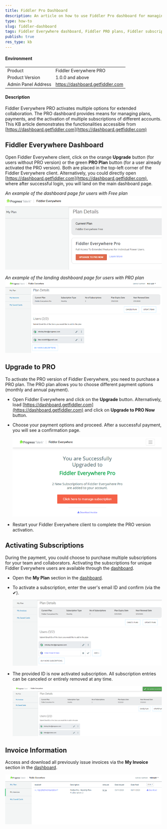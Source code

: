 ```yaml
---
title: Fiddler Pro Dashboard
description: An article on how to use Fiddler Pro dashboard for managing plans and subscriptions
type: how-to
slug: fiddler-dashboard
tags: Fiddler Everywhere dashboard, Fiddler PRO plans, Fiddler subscriptions, Fiddler Everywhere teams
publish: true
res_type: kb
---
```



#### Environment

|   |   |
|---|---|
| Product  | Fiddler Everywhere PRO |
| Product Version | 1.0.0 and above  |
| Admin Panel Address | https://dashboard.getfiddler.com  |

#### Description

Fiddler Everywhere PRO activates multiple options for extended collaboration. The PRO dashboard provides means for managing plans, payments, and the activation of multiple subscriptions of different accounts. This KB article demonstrates the functionalities accessible from [https://dashboard.getfiddler.com](https://dashboard.getfiddler.com)

## Fiddler Everywhere Dashboard

Open Fiddler Everywhere client, click on the orange **Upgrade** button (for users without PRO version) or the green **PRO Plan** button (for a user already activated the PRO version). Both are placed in the top-left corner of the Fiddler Everywhere client. Alternatively, you could directly open [https://dashboard.getfiddler.com](https://dashboard.getfiddler.com), where after successful login, you will land on the main dashboard page.

_An example of the dashboard page for users with Free plan_
![Main dashboard page of Fiddler Everywhere](../images/kb/dashboard/dashboard-000.png)

_An example of the landing dashboard page for users with PRO plan_
![Main dashboard page of Fiddler Everywhere](../images/kb/dashboard/dashboard-001.png)

## Upgrade to PRO

To activate the PRO version of Fiddler Everywhere, you need to purchase a PRO plan. The PRO plan allows you to choose different payment options (monthly and annual payment).

- Open Fiddler Everywhere and click on the **Upgrade** button. Alternatively, load [https://dashboard.getfiddler.com](https://dashboard.getfiddler.com) and click on **Upgrade to PRO Now** button.

- Choose your payment options and proceed. After a successful payment, you will see a confirmation page.

    ![Plan activation confirmation page](../images/kb/dashboard/fiddler-payment-process-001.png)

- Restart your Fiddler Everywhere client to complete the PRO version activation.

## Activating Subscriptions

During the payment, you could choose to purchase multiple subscriptions for your team and collaborators. Activating the subscriptions for unique Fiddler Everywhere users are available through the [dashboard](https://dashboard.getfiddler.com/myaccount).

- Open the **My Plan** section in the [dashboard](https://dashboard.getfiddler.com/myaccount).

- To activate a subscription, enter the user's email ID and confirm (via the &#10004;).

    ![Plan activation confirmation page](../images/kb/dashboard/fiddler-payment-process-002.png)

- The provided ID is now activated subscription. All subscription entries can be canceled or entirely removed at any time.

    ![Email ID added to subscriptions](../images/kb/dashboard/fiddler-payment-process-003.png)

## Invoice Information

Access and download all previously issue invoices via the **My Invoice** section in the [dashboard](https://dashboard.getfiddler.com/myaccount).

![My Invoice section](../images/kb/dashboard/dashboard-002.png)


